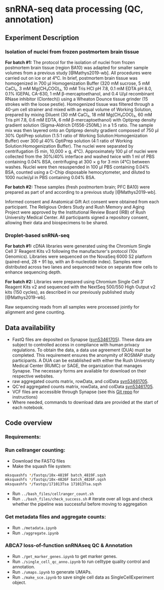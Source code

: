 
# snRNA-seq data processing (QC, annotation)

## Experiment Description

### Isolation of nuclei from frozen postmortem brain tissue

**For batch #1:** The protocol for the isolation of nuclei from frozen postmortem brain tissue (region BA10) was adapted for smaller sample volumes from a previous study [@Mathys2019-wb]. All procedures were carried out on ice or at 4°C. In brief, postmortem brain tissue was homogenized in 700 µl Homogenization Buffer (320 mM sucrose, 5 mM CaCl₂, 3 mM Mg(CH₃COO)₂, 10 mM Tris HCl pH 7.8, 0.1 mM EDTA pH 8.0, 0.1% IGEPAL CA-630, 1 mM β-mercaptoethanol, and 0.4 U/µl recombinant RNase inhibitor (Clontech)) using a Wheaton Dounce tissue grinder (15 strokes with the loose pestle). Homogenized tissue was filtered through a 40-µm cell strainer and mixed with an equal volume of Working Solution, prepared by mixing Diluent (30 mM CaCl₂, 18 mM Mg(CH₃COO)₂, 60 mM Tris pH 7.8, 0.6 mM EDTA, 6 mM β-mercaptoethanol) with Optiprep density gradient solution (Sigma-Aldrich D1556-250ML) in a 1:5 ratio. The sample mix was then layered onto an Optiprep density gradient composed of 750 µl 30% OptiPrep solution (1.5:1 ratio of Working Solution:Homogenization Buffer) over 300 µl 40% OptiPrep solution (4:1 ratio of Working Solution:Homogenization Buffer). The nuclei were separated by centrifugation (5 min, 10,000 × g, 4°C). Approximately 100 µl of nuclei were collected from the 30%/40% interface and washed twice with 1 ml of PBS containing 0.04% BSA, centrifuging at 300 × g for 3 min (4°C) between washes. Nuclei were then resuspended in 100 µl PBS containing 0.04% BSA, counted using a C-Chip disposable hemocytometer, and diluted to 1000 nuclei/µl in PBS containing 0.04% BSA.

**For batch #2:** These samples (fresh postmortem brain; PFC BA10) were prepared as part of and according to a previous study [@Mathys2019-wb].

Informed consent and Anatomical Gift Act consent were obtained from each participant. The Religious Orders Study and Rush Memory and Aging Project were approved by the Institutional Review Board (IRB) of Rush University Medical Center. All participants signed a repository consent, allowing their data and biospecimens to be shared.

### Droplet-based snRNA-seq

**For batch #1:** cDNA libraries were generated using the Chromium Single Cell 3′ Reagent Kits v3 following the manufacturer's protocol (10x Genomics). Libraries were sequenced on the NovaSeq 6000 S2 platform (paired-end, 28 + 91 bp, with an 8-nucleotide index). Samples were distributed across two lanes and sequenced twice on separate flow cells to enhance sequencing depth.

**For batch #2:** Libraries were prepared using Chromium Single Cell 3′ Reagent Kits v2 and sequenced with the NextSeq 500/550 High Output v2 kits (150 cycles), as described in our previously published study [@Mathys2019-wb].

Raw sequencing reads from all samples were processed jointly for alignment and gene counting.

## Data availability

- FastQ files are deposited on Synapse ([syn53461705](https://www.synapse.org/#!Synapse:syn53461705)). These data are subject to controlled access in compliance with human privacy regulations. To obtain the data, a data use agreement (DUA) must be completed. This requirement ensures the anonymity of ROSMAP study participants. A DUA can be established with either the Rush University Medical Center (RUMC) or SAGE, the organization that manages Synapse. The necessary forms are available for download on their respective websites.
- raw aggregated counts matrix, rowData, and colData [syn53461705](https://www.synapse.org/#!Synapse:syn53461705).
- QC'ed aggregated counts matrix, rowData, and colData [syn53461705](https://www.synapse.org/#!Synapse:syn53461705). 
- VCF files are accessible through Synapse (see this [Git repo](https://github.com/djunamay/ROSMAPwgs) for instructions)
- Where needed, commands to download data are provided at the start of each notebook.

## Code overview

### Requirements:

### Run cellranger counting:
- Download the FASTQ files
-  Make the squash file system:
```bash
mksquashfs */fastqs/10x-4819F batch_4819F.sqsh
mksquashfs */fastqs/10x-4826F batch_4826F.sqsh
mksquashfs */fastqs/171013Tsa 171013Tsa.sqsh
```
- Run `../bash_files/cellranger_count.sh`
- Run `../bash_files/check_success.sh` # iterate over all logs and check whether the pipeline was successful before moving to aggregation

### Get metadata files and aggregate counts:
- Run `./metadata.ipynb`
- Run `./aggregate.ipynb`
<!-- 
### Run sample swap analysis:
- Download the VCF files (see [this Git repo](https://github.com/djunamay/ROSMAPwgs) for instructions)
- Remap the VCF file:
```bash
../../bash_files/crossmap.sh
*/htslib-1.10.2/bgzip out.hg38.vcf --threads 20
*/bcftools sort out.hg38.vcf.gz -o out.hg38.sorted.vcf.gz
*/htslib-1.10.2/tabix -p vcf out.hg38.sorted.vcf.gz
*/bcftools annotate --rename-chrs chr_name_conv.txt out.hg38.sorted.vcf.gz -Oz -o out.hg38.sorted.ChrNamed.vcf.gz --threads 40
*/htslib-1.10.2/tabix -p vcf out.hg38.sorted.ChrNamed.vcf.gz
```
- Run `../../bash_files/sample_swap_make_exec.ipynb` to make the text file to iterate over.
- Run `../../bash_files/sample_swap.sh`.
- Run `./sample_swap.ipynb`  -->

### ABCA7 loss-of-function snRNAseq QC & Annotation
- Run `./get_marker_genes.ipynb` to get marker genes.
- Run `./single_cell_qc_anno.ipynb` to run celltype quality control and annotation.
- Run `./umaps.ipynb` to generate UMAPs.
- Run `./make_sce.ipynb` to save single cell data as SingleCellExperiment object.


